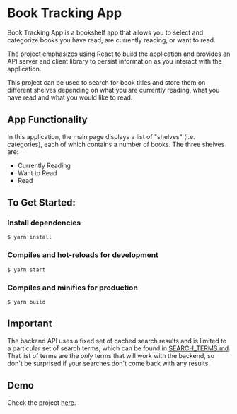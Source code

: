 # Book Tracking App

Book Tracking App is a bookshelf app that allows you to select and categorize books you have read, are currently reading, or want to read.

The project emphasizes using React to build the application and provides an API server and client library to persist information as you interact with the application.

This project can be used to search for book titles and store them on different shelves depending on what you are currently reading, what you have read and what you would like to read.

## App Functionality

In this application, the main page displays a list of "shelves" (i.e. categories), each of which contains a number of books. The three shelves are:
- Currently Reading
- Want to Read
- Read

## To Get Started:

### Install dependencies

```
$ yarn install
```

### Compiles and hot-reloads for development

```
$ yarn start
```

### Compiles and minifies for production

```
$ yarn build
```

## Important

The backend API uses a fixed set of cached search results and is limited to a particular set of search terms, which can be found in [SEARCH_TERMS.md](SEARCH_TERMS.md). That list of terms are the _only_ terms that will work with the backend, so don't be surprised if your searches don't come back with any results.

## Demo

Check the project [here](https://seliana-book-tracking-app.netlify.app).
